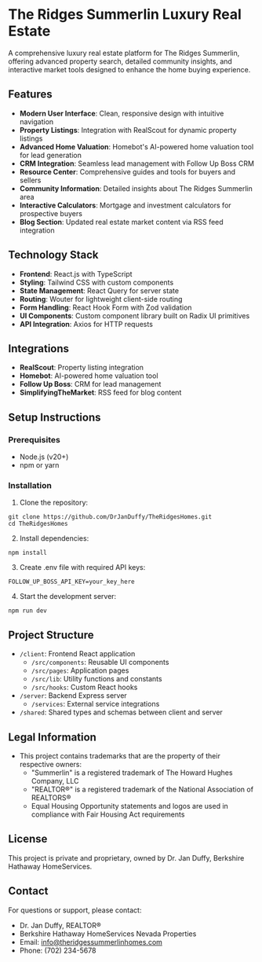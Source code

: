 # The Ridges Summerlin Luxury Real Estate

A comprehensive luxury real estate platform for The Ridges Summerlin, offering advanced property search, detailed community insights, and interactive market tools designed to enhance the home buying experience.

## Features

- **Modern User Interface**: Clean, responsive design with intuitive navigation
- **Property Listings**: Integration with RealScout for dynamic property listings
- **Advanced Home Valuation**: Homebot's AI-powered home valuation tool for lead generation
- **CRM Integration**: Seamless lead management with Follow Up Boss CRM
- **Resource Center**: Comprehensive guides and tools for buyers and sellers
- **Community Information**: Detailed insights about The Ridges Summerlin area
- **Interactive Calculators**: Mortgage and investment calculators for prospective buyers
- **Blog Section**: Updated real estate market content via RSS feed integration

## Technology Stack

- **Frontend**: React.js with TypeScript
- **Styling**: Tailwind CSS with custom components
- **State Management**: React Query for server state
- **Routing**: Wouter for lightweight client-side routing
- **Form Handling**: React Hook Form with Zod validation
- **UI Components**: Custom component library built on Radix UI primitives
- **API Integration**: Axios for HTTP requests

## Integrations

- **RealScout**: Property listing integration
- **Homebot**: AI-powered home valuation tool
- **Follow Up Boss**: CRM for lead management
- **SimplifyingTheMarket**: RSS feed for blog content

## Setup Instructions

### Prerequisites
- Node.js (v20+)
- npm or yarn

### Installation
1. Clone the repository:
```
git clone https://github.com/DrJanDuffy/TheRidgesHomes.git
cd TheRidgesHomes
```

2. Install dependencies:
```
npm install
```

3. Create .env file with required API keys:
```
FOLLOW_UP_BOSS_API_KEY=your_key_here
```

4. Start the development server:
```
npm run dev
```

## Project Structure

- `/client`: Frontend React application
  - `/src/components`: Reusable UI components
  - `/src/pages`: Application pages
  - `/src/lib`: Utility functions and constants
  - `/src/hooks`: Custom React hooks
- `/server`: Backend Express server
  - `/services`: External service integrations
- `/shared`: Shared types and schemas between client and server

## Legal Information

- This project contains trademarks that are the property of their respective owners:
  - "Summerlin" is a registered trademark of The Howard Hughes Company, LLC
  - "REALTOR®" is a registered trademark of the National Association of REALTORS®
  - Equal Housing Opportunity statements and logos are used in compliance with Fair Housing Act requirements

## License

This project is private and proprietary, owned by Dr. Jan Duffy, Berkshire Hathaway HomeServices.

## Contact

For questions or support, please contact:
- Dr. Jan Duffy, REALTOR®
- Berkshire Hathaway HomeServices Nevada Properties
- Email: info@theridgessummerlinhomes.com
- Phone: (702) 234-5678